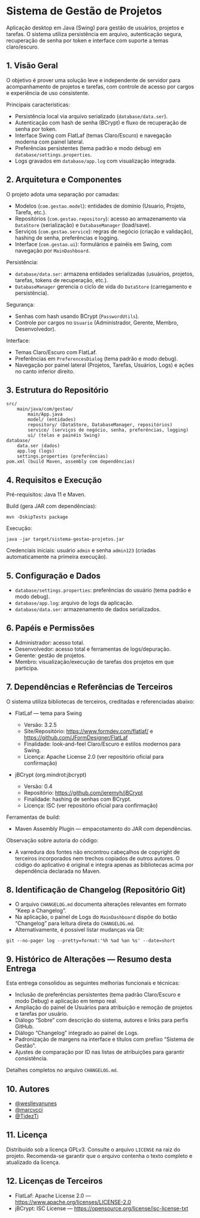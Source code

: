 # Sistema de Gestão de Projetos

Aplicação desktop em Java (Swing) para gestão de usuários, projetos e tarefas. O sistema utiliza persistência em arquivo, autenticação segura, recuperação de senha por token e interface com suporte a temas claro/escuro.

## 1. Visão Geral

O objetivo é prover uma solução leve e independente de servidor para acompanhamento de projetos e tarefas, com controle de acesso por cargos e experiência de uso consistente.

Principais características:
- Persistência local via arquivo serializado (`database/data.ser`).
- Autenticação com hash de senha (BCrypt) e fluxo de recuperação de senha por token.
- Interface Swing com FlatLaf (temas Claro/Escuro) e navegação moderna com painel lateral.
- Preferências persistentes (tema padrão e modo debug) em `database/settings.properties`.
- Logs gravados em `database/app.log` com visualização integrada.

## 2. Arquitetura e Componentes

O projeto adota uma separação por camadas:
- Modelos (`com.gestao.model`): entidades de domínio (Usuario, Projeto, Tarefa, etc.).
- Repositórios (`com.gestao.repository`): acesso ao armazenamento via `DataStore` (serialização) e `DatabaseManager` (load/save).
- Serviços (`com.gestao.service`): regras de negócio (criação e validação), hashing de senha, preferências e logging.
- Interface (`com.gestao.ui`): formulários e painéis em Swing, com navegação por `MainDashboard`.

Persistência:
- `database/data.ser`: armazena entidades serializadas (usuários, projetos, tarefas, tokens de recuperação, etc.).
- `DatabaseManager` gerencia o ciclo de vida do `DataStore` (carregamento e persistência).

Segurança:
- Senhas com hash usando BCrypt (`PasswordUtils`).
- Controle por cargos no `Usuario` (Administrador, Gerente, Membro, Desenvolvedor).

Interface:
- Temas Claro/Escuro com FlatLaf.
- Preferências em `PreferencesDialog` (tema padrão e modo debug).
- Navegação por painel lateral (Projetos, Tarefas, Usuários, Logs) e ações no canto inferior direito.

## 3. Estrutura do Repositório

```
src/
	main/java/com/gestao/
		main/App.java
		model/ (entidades)
		repository/ (DataStore, DatabaseManager, repositórios)
		service/ (serviços de negócio, senha, preferências, logging)
		ui/ (telas e painéis Swing)
database/
	data.ser (dados)
	app.log (logs)
	settings.properties (preferências)
pom.xml (build Maven, assembly com dependências)
```

## 4. Requisitos e Execução

Pré-requisitos: Java 11 e Maven.

Build (gera JAR com dependências):
```
mvn -DskipTests package
```

Execução:
```
java -jar target/sistema-gestao-projetos.jar
```

Credenciais iniciais: usuário `admin` e senha `admin123` (criadas automaticamente na primeira execução).

## 5. Configuração e Dados

- `database/settings.properties`: preferências do usuário (tema padrão e modo debug).
- `database/app.log`: arquivo de logs da aplicação.
- `database/data.ser`: armazenamento de dados serializados.

## 6. Papéis e Permissões

- Administrador: acesso total.
- Desenvolvedor: acesso total e ferramentas de logs/depuração.
- Gerente: gestão de projetos.
- Membro: visualização/execução de tarefas dos projetos em que participa.

## 7. Dependências e Referências de Terceiros

O sistema utiliza bibliotecas de terceiros, creditadas e referenciadas abaixo:

- FlatLaf — tema para Swing
	- Versão: 3.2.5
	- Site/Repositório: https://www.formdev.com/flatlaf/ e https://github.com/JFormDesigner/FlatLaf
	- Finalidade: look-and-feel Claro/Escuro e estilos modernos para Swing.
	- Licença: Apache License 2.0 (ver repositório oficial para confirmação)

- jBCrypt (org.mindrot:jbcrypt)
	- Versão: 0.4
	- Repositório: https://github.com/jeremyh/jBCrypt
	- Finalidade: hashing de senhas com BCrypt.
	- Licença: ISC (ver repositório oficial para confirmação)

Ferramentas de build:
- Maven Assembly Plugin — empacotamento do JAR com dependências.

Observação sobre autoria do código:
- A varredura dos fontes não encontrou cabeçalhos de copyright de terceiros incorporados
	nem trechos copiados de outros autores. O código do aplicativo é original e integra apenas
	as bibliotecas acima por dependência declarada no Maven.

## 8. Identificação de Changelog (Repositório Git)

- O arquivo `CHANGELOG.md` documenta alterações relevantes em formato “Keep a Changelog”.
- Na aplicação, o painel de Logs do `MainDashboard` dispõe do botão “Changelog” para leitura direta do `CHANGELOG.md`.
- Alternativamente, é possível listar mudanças via Git:
```
git --no-pager log --pretty=format:'%h %ad %an %s' --date=short
```

## 9. Histórico de Alterações — Resumo desta Entrega

Esta entrega consolidou as seguintes melhorias funcionais e técnicas:
- Inclusão de preferências persistentes (tema padrão Claro/Escuro e modo Debug) e aplicação em tempo real.
- Ampliação do painel de Usuários para atribuição e remoção de projetos e tarefas por usuário.
- Diálogo “Sobre” com descrição do sistema, autores e links para perfis GitHub.
- Diálogo “Changelog” integrado ao painel de Logs.
- Padronização de margens na interface e títulos com prefixo “Sistema de Gestão”.
- Ajustes de comparação por ID nas listas de atribuições para garantir consistência.

Detalhes completos no arquivo `CHANGELOG.md`.

## 10. Autores

- [@weslleyanunes](https://github.com/weslleyanunes)
- [@marcvcci](https://github.com/marcvcci)
- [@TidezTi](https://github.com/TidezTi)

## 11. Licença

Distribuído sob a licença GPLv3. Consulte o arquivo `LICENSE` na raiz do projeto.
Recomenda-se garantir que o arquivo contenha o texto completo e atualizado da licença.

## 12. Licenças de Terceiros

- FlatLaf: Apache License 2.0 — https://www.apache.org/licenses/LICENSE-2.0
- jBCrypt: ISC License — https://opensource.org/license/isc-license-txt
